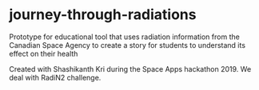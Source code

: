# journey-through-radiations
Prototype for educational tool that uses radiation information from the Canadian Space Agency to create a story for students to understand its effect on their health

Created with Shashikanth Kri during the Space Apps hackathon 2019. We deal with RadiN2 challenge. 
